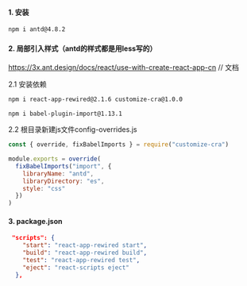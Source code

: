 

#### 1. 安装

```bash
npm i antd@4.8.2
```



#### 2. 局部引入样式（antd的样式都是用less写的）

https://3x.ant.design/docs/react/use-with-create-react-app-cn // 文档

2.1 安装依赖

```bash
npm i react-app-rewired@2.1.6 customize-cra@1.0.0
```

```
npm i babel-plugin-import@1.13.1
```



2.2 根目录新建js文件config-overrides.js

```js
const { override, fixBabelImports } = require("customize-cra")

module.exports = override(
  fixBabelImports("import", {
    libraryName: "antd",
    libraryDirectory: "es",
    style: "css"
  })
)
```



#### 3. package.json

```json
 "scripts": {
    "start": "react-app-rewired start",
    "build": "react-app-rewired build",
    "test": "react-app-rewired test",
    "eject": "react-scripts eject"
  },
```

